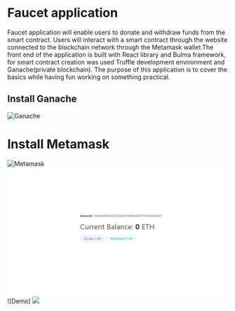 # Faucet application

Faucet application will enable users to donate and withdraw funds from the smart contract. Users will interact with a smart contract through the website connected to the blockchain network through the Metamask wallet.The front end of the application is built with React library and Bulma framework, for smart contract creation was used Truffle development environment and Ganache(private blockchain). The purpose of this application is to cover the basics while having fun working on something practical.

## Install Ganache
![Ganache](https://trufflesuite.com/ganache/)

# Install Metamask
![Metamask](https://metamask.io/)

![screenshot](./public/eth.png)
![Demo]
<img src="./public/demo.gif" width="1200">

